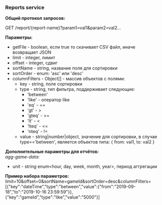 ### Reports service

**Общий протокол запросов:**

GET /report/{report-name}?param1=val1&param2=val2...

**Параметры:**
- getFile - boolean, если true то скачивает CSV файл, иначе возвращает JSON
- limit - integer, лимит
- offset - integer, сдвиг
- sortName - string, название поля для сортировки
- sortOrder - enum: 'asc' или 'desc'
- columnFilters - Object[] - массив объектов с полями:
  - key - string, поле сортировки
  - type - string, тип фильтра, поддерживает следующие:
    - 'between'
    - 'like' - оператор like
    - 'eq' - ==
    - 'gt' - >
    - 'gteq' - >=
    - 'lt' - <
    - 'lteq' - <=
    - 'nteq' - !=
  - value - string|number|object, значение для сортировки, в случае type=='between', является объектов типа: { from: val1, to: val2 }

**Дополнительные параметры для отчётов:**  
*agg-game-data:*
- unit - string enum<hour, day, week, month, year>, период аггрегации

**Пример набора параметров:**  
limit=10&offset=0&sortName=gameId&sortOrder=desc&columnFilters=[{"key":"dateTime","type":"between","value":{"from":"2019-09-18","to":"2019-10-16 23:59:59"}},{"key":"gameId","type":"like","value":"5000"}]
